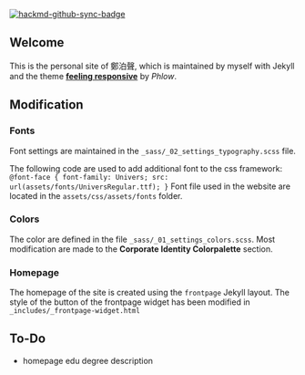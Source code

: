 [![hackmd-github-sync-badge](https://hackmd.io/hqosNkokT6myBeE9r0B-rw/badge)](https://hackmd.io/hqosNkokT6myBeE9r0B-rw)
## Welcome
This is the personal site of 鄭泊聲, which is maintained by myself with Jekyll and the theme [**feeling responsive**](https://phlow.github.io/feeling-responsive/) by *Phlow*.

## Modification

### Fonts
Font settings are maintained in the `_sass/_02_settings_typography.scss` file. 

The following code are used to add additional font to the css framework:
`
@font-face {
    font-family: Univers;
    src: url(assets/fonts/UniversRegular.ttf);
}
`
Font file used in the website are located in the `assets/css/assets/fonts` folder.

### Colors
The color are defined in the file `_sass/_01_settings_colors.scss`. Most modification are made to the **Corporate Identity Colorpalette** section.

### Homepage
The homepage of the site is created using the `frontpage` Jekyll layout. The style of the button of the frontpage widget has been modified in `_includes/_frontpage-widget.html`

## To-Do

- homepage edu degree description